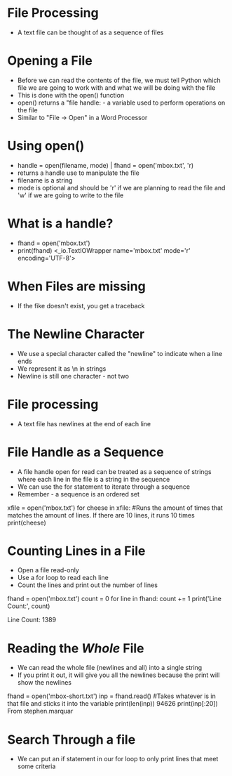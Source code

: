 # File Processing
- A text file can be thought of as a sequence of files

# Opening a File
- Before we can read the contents of the file, we must tell Python which file we are going to work with and what we will be doing with the file
- This is done with the open() function
- open() returns a "file handle: - a variable used to perform operations on the file
- Similar to "File -> Open" in a Word Processor

# Using open()
- handle = open(filename, mode) | fhand = open('mbox.txt', 'r)
- returns a handle use to manipulate the file
- filename is a string
- mode is optional and should be 'r' if we are planning to read the file and 'w' if we are going to write to the file

# What is a handle?
- fhand = open('mbox.txt')
- print(fhand)
<_io.TextIOWrapper name='mbox.txt' mode='r' encoding='UTF-8'>

# When Files are missing
- If the fike doesn't exist, you get a traceback

# The Newline Character
- We use a special character called the "newline" to indicate when a line ends
- We represent it as \n in strings
- Newline is still one character - not two

# File processing
- A text file has newlines at the end of each line

# File Handle as a Sequence
- A file handle open for read can be treated as a sequence of strings where each line in the file is a string in the sequence
- We can use the for statement to iterate through a sequence
- Remember - a sequence is an ordered set

xfile = open('mbox.txt')
for cheese in xfile: #Runs the amount of times that matches the amount of lines. If there are 10 lines, it runs 10 times
    print(cheese)


# Counting Lines in a File
- Open a file read-only
- Use a for loop to read each line
- Count the lines and print out the number of lines

fhand = open('mbox.txt')
count = 0
for line in fhand:
    count += 1
print('Line Count:', count)

Line Count: 1389

# Reading the *Whole* File
- We can read the whole file (newlines and all) into a single string
- If you print it out, it will give you all the newlines because the print will show the newlines

fhand = open('mbox-short.txt')
inp = fhand.read() #Takes whatever is in that file and sticks it into the variable
print(len(inp))
94626
print(inp[:20])
From stephen.marquar

# Search Through a file
- We can put an if statement in our for loop to only print lines that meet some criteria